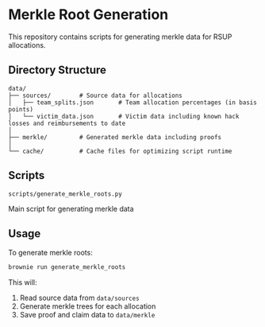 # Merkle Root Generation

This repository contains scripts for generating merkle data for RSUP allocations.

## Directory Structure

```
data/
├── sources/        # Source data for allocations
│   ├── team_splits.json       # Team allocation percentages (in basis points)
│   └── victim_data.json       # Victim data including known hack losses and reimbursements to date
│
├── merkle/         # Generated merkle data including proofs
│
└── cache/          # Cache files for optimizing script runtime
```

## Scripts

`scripts/generate_merkle_roots.py`

Main script for generating merkle data

## Usage

To generate merkle roots:

```bash
brownie run generate_merkle_roots
```

This will:

1. Read source data from `data/sources`
2. Generate merkle trees for each allocation
3. Save proof and claim data to `data/merkle`

